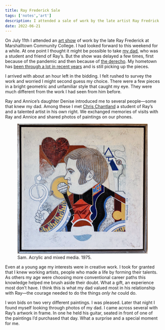 ```yaml
---
title: Ray Frederick Sale
tags: ['notes','art']
description: I attended a sale of work by the late artist Ray Fredrick and made some connections. 
date: 2022-06-21
---
```

On July 11th I attended an [art show](https://www.timesrepublican.com/news/todays-news/2022/06/ray-frederick-art-show-auction-held-at-mcc/) of work by the late Ray Frederick at Marshalltown Community College. I had looked forward to this weekend for a while. At one point I thought it might be possible to take [my dad](/ancestry/ancestors/samuel-e-crain/), who was a student and friend of Ray’s. But the show was delayed a few times, first because of the pandemic and then because of [the derecho](https://www.washingtonpost.com/weather/2020/10/17/iowa-derecho-damage-cost/). My hometown has [been through a lot in recent years](https://en.m.wikipedia.org/wiki/Iowa_tornado_outbreak_of_July_2018) and is still picking up the pieces. 

I arrived with about an hour left in the bidding. I felt rushed to survey the work and worried I might second guess my choice. There were a few pieces in a bright geometric and unfamiliar style that caught my eye. They were much different from the work I had seen from him before.

Ray and Annice’s daughter Denise introduced me to several people—some that knew my dad. Among these I met [Chris Chantland](https://chrischantland.com/) a student of Ray’s and a talented artist in his own right. We exchanged memories of visits with Ray and Annice and shared photos of paintings on our phones. 

<figure>
<img src="sam-1975.jpg" alt="Painting in the style of a playing card">
<figcaption>Sam. Acrylic and mixed media. 1975. </figcaption>
</figure>

Even at a young age my interests were in creative work. I took for granted that I knew working artists, people who made a life by forming their talents. As others my age were choosing more conventional career paths this knowledge helped me brush aside their doubt. What a gift, an experience most don’t have. I think this is what my dad valued most in his relationship with Ray—the courage needed to do the things _only he_ could do. 

I won bids on two very different paintings. I was pleased. Later that night I found myself looking through photos of my dad. I came across several with Ray’s artwork in frame. In one he held his guitar, seated in front of one of the paintings I’d purchased that day. What a surprise and a special moment for me.

